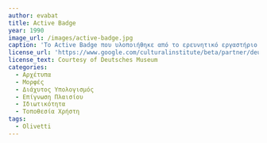 ```yaml
---
author: evabat
title: Active Badge
year: 1990
image_url: /images/active-badge.jpg
caption: 'Το Active Badge που υλοποιήθηκε από το ερευνητικό εργαστήριο Olivetti είναι από τα πρώτα συστήματα εντοπισμού θέσης σε εσωτερικό χώρο. Εκπέμπει υπέρυθρα σήματα τα οποία επιτρέπουν στους αποδέκτες των τοπικών υποδομών να εντοπίσουν το σημείο που βρίσκεται ο χρήστης εντός του κτιρίου.'
license_url: 'https://www.google.com/culturalinstitute/beta/partner/deutsches-museum'
license_text: Courtesy of Deutsches Museum
categories:
  - Αρχέτυπα
  - Μορφές
  - Διάχυτος Υπολογισμός
  - Επίγνωση Πλαισίου
  - Ιδιωτικότητα
  - Τοποθεσία Χρήστη
tags:
  - Olivetti 
---
```

